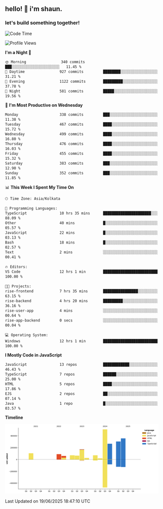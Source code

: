 ## hello! 👋 i'm shaun. 
### let's build something together!
<!--START_SECTION:waka-->
![Code Time](http://img.shields.io/badge/Code%20Time-263%20hrs%2044%20mins-blue)

![Profile Views](http://img.shields.io/badge/Profile%20Views-0-blue)

**I'm a Night 🦉** 

```text
🌞 Morning                340 commits         ███░░░░░░░░░░░░░░░░░░░░░░   11.45 % 
🌆 Daytime                927 commits         ████████░░░░░░░░░░░░░░░░░   31.21 % 
🌃 Evening                1122 commits        █████████░░░░░░░░░░░░░░░░   37.78 % 
🌙 Night                  581 commits         █████░░░░░░░░░░░░░░░░░░░░   19.56 % 
```
📅 **I'm Most Productive on Wednesday** 

```text
Monday                   338 commits         ███░░░░░░░░░░░░░░░░░░░░░░   11.38 % 
Tuesday                  467 commits         ████░░░░░░░░░░░░░░░░░░░░░   15.72 % 
Wednesday                499 commits         ████░░░░░░░░░░░░░░░░░░░░░   16.80 % 
Thursday                 476 commits         ████░░░░░░░░░░░░░░░░░░░░░   16.03 % 
Friday                   455 commits         ████░░░░░░░░░░░░░░░░░░░░░   15.32 % 
Saturday                 383 commits         ███░░░░░░░░░░░░░░░░░░░░░░   12.90 % 
Sunday                   352 commits         ███░░░░░░░░░░░░░░░░░░░░░░   11.85 % 
```


📊 **This Week I Spent My Time On** 

```text
🕑︎ Time Zone: Asia/Kolkata

💬 Programming Languages: 
TypeScript               10 hrs 35 mins      ██████████████████████░░░   88.09 % 
Other                    40 mins             █░░░░░░░░░░░░░░░░░░░░░░░░   05.57 % 
JavaScript               22 mins             █░░░░░░░░░░░░░░░░░░░░░░░░   03.13 % 
Bash                     18 mins             █░░░░░░░░░░░░░░░░░░░░░░░░   02.57 % 
Text                     2 mins              ░░░░░░░░░░░░░░░░░░░░░░░░░   00.41 % 

🔥 Editors: 
VS Code                  12 hrs 1 min        █████████████████████████   100.00 % 

🐱‍💻 Projects: 
rise-frontend            7 hrs 35 mins       ████████████████░░░░░░░░░   63.15 % 
rise-backend             4 hrs 20 mins       █████████░░░░░░░░░░░░░░░░   36.16 % 
rise-user-app            4 mins              ░░░░░░░░░░░░░░░░░░░░░░░░░   00.64 % 
rise-app-backend         0 secs              ░░░░░░░░░░░░░░░░░░░░░░░░░   00.04 % 

💻 Operating System: 
Windows                  12 hrs 1 min        █████████████████████████   100.00 % 
```

**I Mostly Code in JavaScript** 

```text
JavaScript               13 repos            ████████████░░░░░░░░░░░░░   46.43 % 
TypeScript               7 repos             ██████░░░░░░░░░░░░░░░░░░░   25.00 % 
HTML                     5 repos             ████░░░░░░░░░░░░░░░░░░░░░   17.86 % 
EJS                      2 repos             ██░░░░░░░░░░░░░░░░░░░░░░░   07.14 % 
Java                     1 repo              █░░░░░░░░░░░░░░░░░░░░░░░░   03.57 % 
```



**Timeline**

![Lines of Code chart](https://raw.githubusercontent.com/ShaunDaniel/ShaunDaniel/main/assets/bar_graph.png)


 Last Updated on 19/06/2025 18:47:10 UTC
<!--END_SECTION:waka-->
